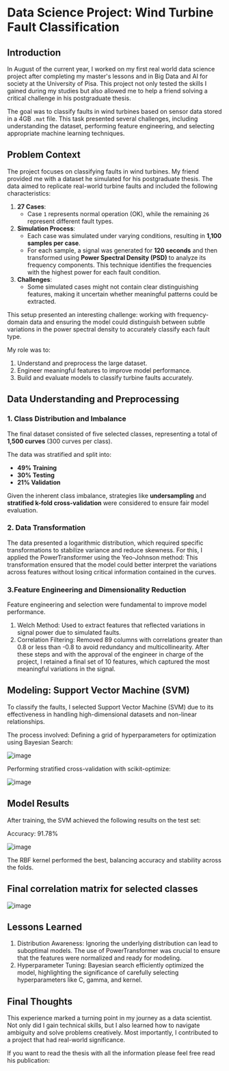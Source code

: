 # Data Science Project: Wind Turbine Fault Classification

## Introduction
In August of the current year, I worked on my first real world data science project after completing my master's lessons and in Big Data and AI for society at the University of Pisa. This project not only tested the skills I gained during my studies but also allowed me to help a friend solving a critical challenge in his postgraduate thesis.

The goal was to classify faults in wind turbines based on sensor data stored in a 4GB `.mat` file. This task presented several challenges, including understanding the dataset, performing feature engineering, and selecting appropriate machine learning techniques. 

## Problem Context
The project focuses on classifying faults in wind turbines. My friend provided me with a dataset he simulated for his postgraduate thesis. The data aimed to replicate real-world turbine faults and included the following characteristics:

1. **27 Cases**: 
   - Case `1` represents normal operation (OK), while the remaining `26` represent different fault types.
2. **Simulation Process**:
   - Each case was simulated under varying conditions, resulting in **1,100 samples per case**.
   - For each sample, a signal was generated for **120 seconds** and then transformed using **Power Spectral Density (PSD)** to analyze its frequency components. This technique identifies the frequencies with the highest power for each fault condition.
3. **Challenges**:
   - Some simulated cases might not contain clear distinguishing features, making it uncertain whether meaningful patterns could be extracted.

This setup presented an interesting challenge: working with frequency-domain data and ensuring the model could distinguish between subtle variations in the power spectral density to accurately classify each fault type.

My role was to:
1. Understand and preprocess the large dataset.
2. Engineer meaningful features to improve model performance.
3. Build and evaluate models to classify turbine faults accurately.

## Data Understanding and Preprocessing

### 1. Class Distribution and Imbalance
The final dataset consisted of five selected classes, representing a total of **1,500 curves** (300 curves per class). 

The data was stratified and split into:
- **49% Training**
- **30% Testing**
- **21% Validation**

Given the inherent class imbalance, strategies like **undersampling** and **stratified k-fold cross-validation** were considered to ensure fair model evaluation.

### 2.  Data Transformation
The data presented a logarithmic distribution, which required specific transformations to stabilize variance and reduce skewness. For this, I applied the PowerTransformer using the Yeo-Johnson method: This transformation ensured that the model could better interpret the variations across features without losing critical information contained in the curves.

### 3.Feature Engineering and Dimensionality Reduction
Feature engineering and selection were fundamental to improve model performance.
1. Welch Method: Used to extract features that reflected variations in signal power due to simulated faults.
2. Correlation Filtering: Removed 89 columns with correlations greater than 0.8 or less than -0.8 to avoid redundancy and multicollinearity.
After these steps and with the approval of the engineer in charge of the project, I retained a final set of 10 features, which captured the most meaningful variations in the signal.

## Modeling: Support Vector Machine (SVM)
To classify the faults, I selected Support Vector Machine (SVM) due to its effectiveness in handling high-dimensional datasets and non-linear relationships. 

The process involved:
Defining a grid of hyperparameters for optimization using Bayesian Search:

![image](https://github.com/user-attachments/assets/e07dea6f-84dd-4a1d-87e1-f2a57e398368)

Performing stratified cross-validation with scikit-optimize:

![image](https://github.com/user-attachments/assets/8f8ef117-2dc7-4ccf-9c8d-d92ebc97ee56)


## Model Results
After training, the SVM achieved the following results on the test set:

Accuracy: 91.78%

![image](https://github.com/user-attachments/assets/92b754ed-41c8-412b-afd1-8c1febc146b7)

The RBF kernel performed the best, balancing accuracy and stability across the folds.

## Final correlation matrix for selected classes
![image](https://github.com/user-attachments/assets/eb8d2882-80ca-43ef-b46c-60b68751db3a)


## Lessons Learned
1. Distribution Awareness: Ignoring the underlying distribution can lead to suboptimal models. The use of PowerTransformer was crucial to ensure that the features were normalized and ready for modeling.
2. Hyperparameter Tuning: Bayesian search efficiently optimized the model, highlighting the significance of carefully selecting hyperparameters like C, gamma, and kernel.

## Final Thoughts
This experience marked a turning point in my journey as a data scientist. Not only did I gain technical skills, but I also learned how to navigate ambiguity and solve problems creatively. Most importantly, I contributed to a project that had real-world significance.

If you want to read the thesis with all the information please feel free read his publication:


